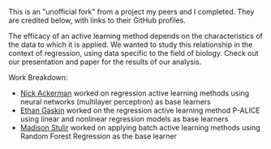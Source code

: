This is an "unofficial fork" from a project my peers and I completed. They are credited below, with links to their GitHub profiles.

The efficacy of an active learning method depends on the characteristics of the data to which it is applied. We wanted to study this relationship in the context of regression, using data specific to the field of biology. Check out our presentation and paper for the results of our analysis.

Work Breakdown:
- [Nick Ackerman](https://github.com/nickackerman42) worked on regression active learning methods using neural networks (multilayer perceptron) as base learners
- [Ethan Gaskin](https://github.com/egaskin) worked on the regression active learning method P-ALICE using linear and nonlinear regression models as base learners
- [Madison Stulir](https://github.com/mstulir) worked on applying batch active learning methods using Random Forest Regression as the base learner 